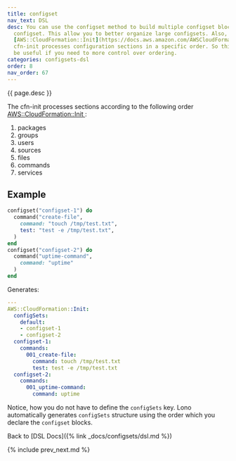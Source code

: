 ```yaml
---
title: configset
nav_text: DSL
desc: You can use the configset method to build multiple configset blocks within one
  configset. This allow you to better organize large configsets. Also, as noted in
  [AWS::CloudFormation::Init](https://docs.aws.amazon.com/AWSCloudFormation/latest/UserGuide/aws-resource-init.html),
  cfn-init processes configuration sections in a specific order. So this can also
  be useful if you need to more control over ordering.
categories: configsets-dsl
order: 8
nav_order: 67
---
```


{{ page.desc }}

The cfn-init processes sections according to the following order [AWS::CloudFormation::Init
](https://docs.aws.amazon.com/AWSCloudFormation/latest/UserGuide/aws-resource-init.html):

1. packages
2. groups
3. users
4. sources
5. files
6. commands
7. services

## Example

```ruby
configset("configset-1") do
  command("create-file",
    command: "touch /tmp/test.txt",
    test: "test -e /tmp/test.txt",
  )
end
configset("configset-2") do
  command("uptime-command",
    command: "uptime"
  )
end
```

Generates:

```yaml
---
AWS::CloudFormation::Init:
  configSets:
    default:
    - configset-1
    - configset-2
  configset-1:
    commands:
      001_create-file:
        command: touch /tmp/test.txt
        test: test -e /tmp/test.txt
  configset-2:
    commands:
      001_uptime-command:
        command: uptime
```

Notice, how you do not have to define the `configSets` key. Lono automatically generates `configSets` structure using the order which you declare the `configset` blocks.

Back to [DSL Docs]({% link _docs/configsets/dsl.md %})

{% include prev_next.md %}
